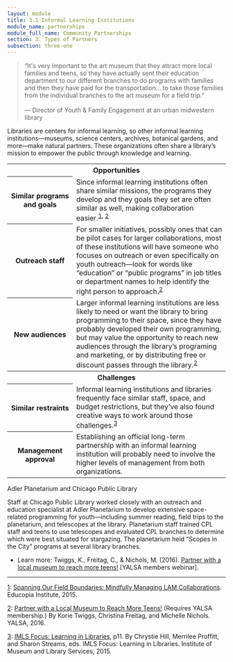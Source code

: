 ```yaml
---
layout: module
title: 3.1 Informal Learning Institutions
module_name: partnerships
module_full_name: Community Partnerships
section: 3. Types of Partners
subsection: three-one
---
```


<!-- quote from INTK_037 -->
>“It's very important to the art museum that they attract more local families and teens, so they have actually sent their education department to our different branches to do programs with families and then they have paid for the transportation... to take those families from the individual branches to the art museum for a field trip.”<br/><br/>— Director of Youth & Family Engagement at an urban midwestern library

Libraries are centers for informal learning, so other informal learning institutions—museums, science centers, archives, botanical gardens, and more—make natural partners. These organizations  often share a library’s mission to empower the public through knowledge and learning. 

<table class="colorful-th"> 
<tr><th colspan="2" class="th-black">Opportunities</th></tr> 
<tr><th width="30%">Similar programs and goals</th><td>Since informal learning institutions often share similar missions, the programs they develop and they goals they set are often similar as well, making collaboration easier.<sup><a href="#fn1" name="1">1</a>, <a href="#fn2" name="2">2</a></sup></td></tr> 
<tr><th>Outreach staff</th><td>For smaller initiatives, possibly ones that can be pilot cases for larger collaborations, most of these institutions will have someone who focuses on outreach or even specifically on youth outreach—look for words like “education” or “public programs” in job titles or department names to help identify the right person to approach.<sup><a href="#fn2" name="2">2</a></sup></td></tr>
<tr><th>New audiences</th><td>Larger informal learning institutions are less likely to need or want the library to bring programming to their space, since they have probably developed their own programming, but may value the opportunity to reach new audiences through the library’s programing and marketing, or by distributing free or discount passes through the library.<sup><a href="#fn2" name="2">2</a></sup></td></tr>

<tr><th colspan="2" class="th-black">Challenges</th></tr> 
<tr><th>Similar restraints</th><td>Informal learning institutions and libraries frequently face similar staff, space, and budget restrictions, but they’ve also found creative ways to work around those challenges.<sup><a href="#fn3" name="3">3</a></sup></td></tr> 
<tr><th>Management approval</th><td>Establishing an official long-term partnership with an informal learning institution will probably need to involve the higher levels of management from both organizations.</td></tr>
</table>
 
<div class="case_study_box"> 
  	<p>Adler Planetarium and Chicago Public Library</p> 
	<p>Staff at Chicago Public Library worked closely with an outreach and education specialist at Adler Planetarium to develop extensive space-related programming for youth—including summer reading, field trips to the planetarium, and telescopes at the library. Planetarium staff trained CPL staff and teens to use telescopes and evaluated CPL branches to determine which were best situated for stargazing. The planetarium held “Scopes in the City” programs at several library branches.</p>
	<ul>
		<li>Learn more: Twiggs, K., Freitag, C., & Nichols, M. (2016). <a href="http://www.ala.org/yalsa/yalsamemonly/webinars/webinars">Partner with a local museum to reach more teens!</a> [YALSA members webinar].</li>
	</ul> 
</div>

<hr/>

<a name="fn1" href="#1">1</a>: [Spanning Our Field Boundaries: Mindfully Managing LAM Collaborations](https://educopia.org/publications/spanning-our-field-boundaries-mindfully-managing-lam-collaborations). Educopia Institute, 2015. 

<a name="fn2" href="#2">2</a>: [Partner with a Local Museum to Reach More Teens!](http://www.ala.org/yalsa/yalsamemonly/webinars/webinars) (Requires YALSA membership.) By Korie Twiggs, Christina Freitag, and Michelle Nichols. YALSA, 2016.

<a name="fn3" href="#3">3</a>: [IMLS Focus: Learning in Libraries](http://www.imls.gov/assets/1/AssetManager/IMLS_Focus_Learning_in_Libraries_Final_Report.pdf), p11. By Chrystie Hill, Merrilee Proffitt, and Sharon Streams, eds. IMLS Focus: Learning in Libraries. Institute of Museum and Library Services, 2015. 
